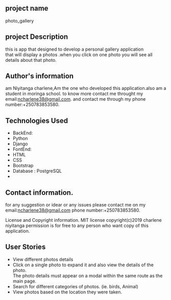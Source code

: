 ## project name 
photo_gallery
## project Description
this is app that designed to develop a personal gallery application <br>
that will display a photos .when you click on one photo you will see all details about that photo.
<!-- ##  Installation Requirements
sudo apt-get update
sudo apt-get install python3.6
sudo apt-get install python3-pip
sudo apt-get install python3.6-venv
python3.6 -m venv virtual
source virtual/bin/activate
pip install -r requirements.txt -->
## Author's information
 am Niyitanga charlene,Am the one who developed this application.also am a student in moringa school. to know more contact me throught my email:ncharlene38@gmail.com. and contact me through my phone number:+250783853580. 

 ## Technologies Used
* BackEnd: 
* Python 
* Django
 * FontEnd: 
 * HTML
  * CSS  
  * Bootstrap
* Database : PostgreSQL
* 
 
## Contact information.
for any suggestion or idear or any issues please contact me on my email:ncharlene38@gmail.com phone number:+250783853580.

License and Copyright information. MIT license copyright(c)2019 charlene niyitanga permission is for free to any person who want copy of this application. 


## User Stories
*  View different photos details
* Click on a single photo to expand it and also view the details of the photo.<br>
 The photo details must appear on a modal within the same route as the main page.
 * Search for different categories of photos. (ie. birds, Animal)
 * View photos based on the location they were taken.


